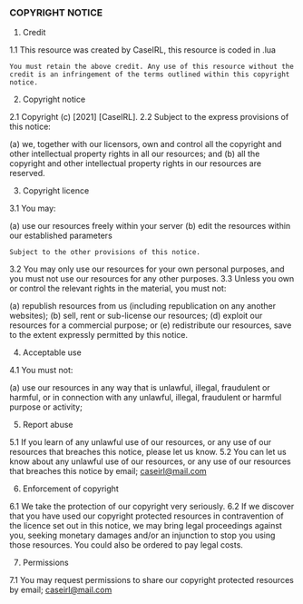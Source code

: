 ### COPYRIGHT NOTICE ###

1.	Credit

1.1	This resource was created by CaseIRL, this resource is coded in .lua

`You must retain the above credit. Any use of this resource without the credit is an infringement of the terms outlined within this copyright notice.`
 
2.	Copyright notice

2.1	Copyright (c) [2021] [CaseIRL].
2.2	Subject to the express provisions of this notice:

(a)	we, together with our licensors, own and control all the copyright and other intellectual property rights in all our resources; and
(b)	all the copyright and other intellectual property rights in our resources are reserved.

3.	Copyright licence

3.1	You may:

(a)	use our resources freely within your server
(b)	edit the resources within our established parameters

`Subject to the other provisions of this notice.`

3.2	You may only use our resources for your own personal purposes, and you must not use our resources for any other purposes.
3.3	Unless you own or control the relevant rights in the material, you must not:

(a)	republish resources from us (including republication on any another websites);
(b)	sell, rent or sub-license our resources;
(d)	exploit our resources for a commercial purpose; or
(e)	redistribute our resources, save to the extent expressly permitted by this notice.

4.	Acceptable use

4.1	You must not:

(a)	use our resources in any way that is unlawful, illegal, fraudulent or harmful, or in connection with any unlawful, illegal, fraudulent or harmful purpose or activity;

5.	Report abuse

5.1	If you learn of any unlawful use of our resources, or any use of our resources that breaches this notice, please let us know.
5.2	You can let us know about any unlawful use of our resources, or any use of our resources that breaches this notice by email; caseirl@mail.com

6.	Enforcement of copyright

6.1	We take the protection of our copyright very seriously.
6.2	If we discover that you have used our copyright protected resources in contravention of the licence set out in this notice, we may bring legal proceedings against you, seeking monetary damages and/or an injunction to stop you using those resources. You could also be ordered to pay legal costs.

7.	Permissions

7.1	You may request permissions to share our copyright protected resources by email; caseirl@mail.com